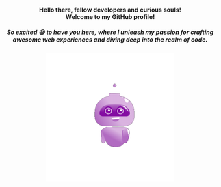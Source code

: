 <div align="center">
  <h1 style="font-size: inherit; margin-bottom: 0;">Hello there, fellow developers and curious souls!<br><span style="font-size: inherit;">Welcome to my GitHub profile!</span></h1>
</div>

<h5 align="center">So excited 😃 to have you here, where I unleash my passion for crafting awesome web experiences and diving deep into the realm of code.</h5>

<div align="center">
  <img src="./Hello.gif" alt="Hi" height="300">
</div>

